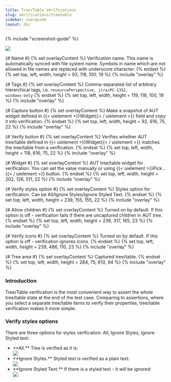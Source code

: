 ```yaml
---
title: Tree/Table Verifications
slug: verifications/treetable
sidebar: userguide
layout: doc
---
```


{% include "screenshot-guide" %}
<div class="screenshot">
  <img src="{{site.url}}/shared/img/screenshot-tree-verification.png"></img>
  
  {# Name #}
  {% set overlayContent %}
  Verification name. This name is automatically synced with file system name. Symbols in name which are not allowed in file names are replaced with 
  underscore character.
  {% endset %}
  {% set top, left, width, height = 93, 118, 100, 19 %}
  {% include "overlay" %}

  {# Tags #}
  {% set overlayContent %}
  Comma-separated list of arbitrary hierarchical tags, i.e. <code>resourcePerspective, jira/PC-1352, windows-only</code>
  {% endset %}
  {% set top, left, width, height = 119, 118, 100, 19 %}
  {% include "overlay" %}
  
  {# Capture button  #}
  {% set overlayContent %}
  Make a snapshot of AUT widget defined in {{< uielement >}}Widget{{< / uielement >}} field and copy it into verification. 
  {% endset %}
  {% set top, left, width, height = 92, 616, 75, 22 %}
  {% include "overlay" %}

  {# Verify button  #}
  {% set overlayContent %}
  Verifies whether AUT tree/table defined in {{< uielement >}}Widget{{< / uielement >}} matches the tree/table from a verification.
  {% endset %}
  {% set top, left, width, height = 118, 616, 75, 22 %}
  {% include "overlay" %}
  
  {# Widget #}
  {% set overlayContent %}
  AUT tree/table widget for verification. You can set the value manually or using {{< uielement >}}Pick...{{< / uielement >}} button.
  {% endset %}
  {% set top, left, width, height = 202, 126, 511, 22 %}
  {% include "overlay" %}
  
  {# Verify styles option  #}
  {% set overlayContent %}
  Styles option for verification. Can be All/Ignore Styles/Ignore Styled Text. 
  {% endset %}
  {% set top, left, width, height = 239, 155, 155, 22 %}
  {% include "overlay" %}
  
  {# Allow children #}
  {% set overlayContent %}
 Turned on by default. If this option is off - verification fails if there are uncaptured children in AUT tree. 
  {% endset %}
  {% set top, left, width, height = 239, 317, 165, 23 %}
  {% include "overlay" %}
  
  {# Verify icons #}
  {% set overlayContent %}
 Turned on by default. If this option is off - verification ignores icons. 
  {% endset %}
  {% set top, left, width, height = 239, 486, 110, 23 %}
  {% include "overlay" %}
  
  {# Tree area #}
  {% set overlayContent %}
  Captured tree/table. 
  {% endset %}
  {% set top, left, width, height = 284, 75, 610, 94 %}
  {% include "overlay" %}
  
  </div>
  
  ### Introduction
  
  Tree/Table verification is the most convenient way to assert the whole tree/table state at the end of the test case. 
  Comparing to assertions, where you select a separate tree/table items to verify their properties, tree/table verification makes 
  it more simple.
  
  ### Verify styles options
  
  There are three options for styles verification: All, Ignore Styles, Ignore Styled text:
  
  <ul>
  <li>**All.** Tree is verified as it is:
  
  <div class="screenshot">
  <img src="{{site.url}}/shared/img/screenshot-tree-verification-all.png"></img>
  </li>
  
  <li>**Ignore Styles.** Styled text is verified as a plain text:
  
  <div class="screenshot">
  <img src="{{site.url}}/shared/img/screenshot-tree-verification-ignore-styles.png"></img>
  </li>
  
  <li>**Ignore Styled Text.** If there is a styled text - it will be ignored:
  
  <div class="screenshot">
  <img src="{{site.url}}/shared/img/screenshot-tree-verification-ignore-styled-text.png"></img>
  </li>
  
  </ul> 
